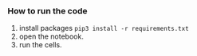 ### How to run the code
1. install packages `pip3 install -r requirements.txt`
2. open the notebook. 
3. run the cells. 
